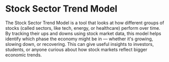 # Stock Sector Trend Model
The Stock Sector Trend Model is a tool that looks at how different groups of stocks (called sectors, like tech, energy, or healthcare) perform over time. By tracking their ups and downs using stock market data, this model helps identify which phase the economy might be in — whether it's growing, slowing down, or recovering. This can give useful insights to investors, students, or anyone curious about how stock markets reflect bigger economic trends.
